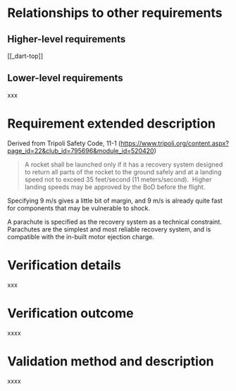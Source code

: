 # Relationships to other requirements
## Higher-level requirements
[[_dart-top]]
## Lower-level requirements
xxx

# Requirement extended description
Derived from Tripoli Safety Code, 11-1 (https://www.tripoli.org/content.aspx?page_id=22&club_id=795696&module_id=520420)
>A rocket shall be launched only if it has a recovery system designed to return all parts of the rocket to the ground safely and at a landing speed not to exceed 35 feet/second (11 meters/second).  Higher landing speeds may be approved by the BoD before the flight.

Specifying 9 m/s gives a little bit of margin, and 9 m/s is already quite fast for components that may be vulnerable to shock.

A parachute is specified as the recovery system as a technical constraint. Parachutes are the simplest and most reliable recovery system, and is compatible with the in-built motor ejection charge.

# Verification details
xxx

# Verification outcome
xxxx

# Validation method and description
xxxx
